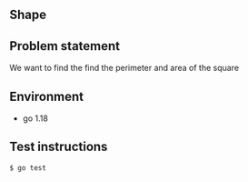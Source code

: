 ## Shape

## Problem statement

We want to find the find the perimeter and area of the square

## Environment

* go 1.18

## Test instructions

```$ go test```